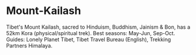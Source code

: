 # Mount-Kailash
Tibet's Mount Kailash, sacred to Hinduism, Buddhism, Jainism &amp; Bon, has a 52km Kora (physical/spiritual trek). Best seasons: May-Jun, Sep-Oct. Guides: Lonely Planet Tibet, Tibet Travel Bureau (English), Trekking Partners Himalaya.
